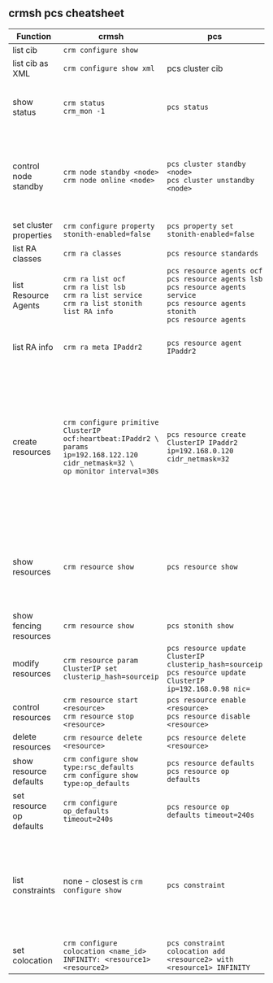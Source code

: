 crmsh pcs cheatsheet
--------------------

Function | crmsh | pcs | notes
--- | --- | --- | ---
list cib | `crm configure show` | |
list cib as XML | `crm configure show xml` | pcs cluster cib |
show status | `crm status` <br> `crm_mon -1` | `pcs status` | `crm_mon` is not a crmsh feature but a pacemaker one
control node standby | `crm node standby <node>` <br> `crm node online <node>` | `pcs cluster standby <node>` <br> `pcs cluster unstandby <node>` | crm has the ability to set the status on reboot or forever.  <br> pcs can apply the change to all the nodes. 
set cluster properties | `crm configure property stonith-enabled=false` | `pcs property set stonith-enabled=false` |
list RA classes | `crm ra classes` | `pcs resource standards` |
list Resource Agents | `crm ra list ocf` <br> `crm ra list lsb` <br> `crm ra list service` <br> `crm ra list stonith` <br> `list RA info` | `pcs resource agents ocf` <br> `pcs resource agents lsb` <br> `pcs resource agents service` <br> `pcs resource agents stonith` <br> `pcs resource agents` | 
list RA info | `crm ra meta IPaddr2` | `pcs resource agent IPaddr2` | Takes last argument from the lists above
create resources | `crm configure primitive ClusterIP ocf:heartbeat:IPaddr2 \ ` <br> `params ip=192.168.122.120 cidr_netmask=32 \ ` <br> `op monitor interval=30s` | `pcs resource create ClusterIP IPaddr2 ip=192.168.0.120 cidr_netmask=32` | The standard and provider (ie: ocf:heartbeat) are determined automatically since IPaddr2 is unique. The monitor operation is automatically created based on the agent's metadata. 
show resources | `crm resource show` | `pcs resource show` | A last argument (resource name) can be supplied. crm also shows fencing resources. 
show fencing resources | `crm resource show` | `pcs stonith show` |
modify resources | `crm resource param ClusterIP set clusterip_hash=sourceip` | `pcs resource update ClusterIP clusterip_hash=sourceip` `pcs resource update ClusterIP ip=192.168.0.98 nic=` |
control resources | `crm resource start <resource>` <br> `crm resource stop <resource>` | `pcs resource enable <resource>` <br> `pcs resource disable <resource>` |
delete resources | `crm resource delete <resource>` | `pcs resource delete <resource>` |
show resource defaults | `crm configure show type:rsc_defaults` <br> `crm configure show type:op_defaults` | `pcs resource defaults` <br> `pcs resource op defaults` | git table erroneously list rsc for pcs 
set resource op defaults | `crm configure op_defaults timeout=240s` | `pcs resource op defaults timeout=240s` |
list constraints | none - closest is `crm configure show` | `pcs constraint` | Apart from groups, crmsh does not interpret constraints and therefore knows nothing about resource dependencies.
set colocation | `crm configure colocation <name_id> INFINITY: <resource1> <resource2>` | `pcs constraint colocation add <resource2> with <resource1> INFINITY` |     
